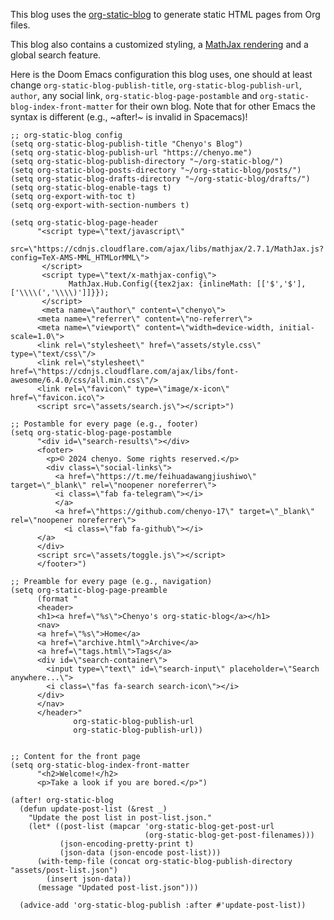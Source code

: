 This blog uses the [org-static-blog](https://github.com/bastibe/org-static-blog) to generate static HTML pages from Org files.

This blog also contains a customized styling, a [MathJax rendering](https://github.com/bastibe/org-static-blog/issues/72#issuecomment-1304825110) and a global search feature.

Here is the Doom Emacs configuration this blog uses, one should at least change `org-static-blog-publish-title`, `org-static-blog-publish-url`, `author`, any social link, `org-static-blog-page-postamble` and `org-static-blog-index-front-matter` for their own blog. Note that for other Emacs the syntax is different (e.g., ~after!~ is invalid in Spacemacs)!

``` emacs-lisp
;; org-static-blog config
(setq org-static-blog-publish-title "Chenyo's Blog")
(setq org-static-blog-publish-url "https://chenyo.me")
(setq org-static-blog-publish-directory "~/org-static-blog/")
(setq org-static-blog-posts-directory "~/org-static-blog/posts/")
(setq org-static-blog-drafts-directory "~/org-static-blog/drafts/")
(setq org-static-blog-enable-tags t)
(setq org-export-with-toc t)
(setq org-export-with-section-numbers t)

(setq org-static-blog-page-header
      "<script type=\"text/javascript\"
             src=\"https://cdnjs.cloudflare.com/ajax/libs/mathjax/2.7.1/MathJax.js?config=TeX-AMS-MML_HTMLorMML\">
       </script>
       <script type=\"text/x-mathjax-config\">
             MathJax.Hub.Config({tex2jax: {inlineMath: [['$','$'],['\\\\(','\\\\)']]}});
       </script>
       <meta name=\"author\" content=\"chenyo\">
      <meta name=\"referrer\" content=\"no-referrer\">
      <meta name=\"viewport\" content=\"width=device-width, initial-scale=1.0\">
      <link rel=\"stylesheet\" href=\"assets/style.css\" type=\"text/css\"/>
      <link rel=\"stylesheet\" href=\"https://cdnjs.cloudflare.com/ajax/libs/font-awesome/6.4.0/css/all.min.css\"/>
      <link rel=\"favicon\" type=\"image/x-icon\" href=\"favicon.ico\">
      <script src=\"assets/search.js\"></script>")

;; Postamble for every page (e.g., footer)
(setq org-static-blog-page-postamble
      "<div id=\"search-results\"></div>
      <footer>
        <p>© 2024 chenyo. Some rights reserved.</p>
        <div class=\"social-links\">
          <a href=\"https://t.me/feihuadawangjiushiwo\" target=\"_blank\" rel=\"noopener noreferrer\">
          <i class=\"fab fa-telegram\"></i>
          </a>
          <a href=\"https://github.com/chenyo-17\" target=\"_blank\" rel=\"noopener noreferrer\">
            <i class=\"fab fa-github\"></i>
      </a>
      </div>
      <script src=\"assets/toggle.js\"></script>
      </footer>")

;; Preamble for every page (e.g., navigation)
(setq org-static-blog-page-preamble
      (format "
      <header>
      <h1><a href=\"%s\">Chenyo's org-static-blog</a></h1>
      <nav>
      <a href=\"%s\">Home</a>
      <a href=\"archive.html\">Archive</a>
      <a href=\"tags.html\">Tags</a>
      <div id=\"search-container\">
        <input type=\"text\" id=\"search-input\" placeholder=\"Search anywhere...\">
        <i class=\"fas fa-search search-icon\"></i>
      </div>
      </nav>
      </header>"
              org-static-blog-publish-url
              org-static-blog-publish-url))


;; Content for the front page
(setq org-static-blog-index-front-matter
      "<h2>Welcome!</h2>
      <p>Take a look if you are bored.</p>")

(after! org-static-blog
  (defun update-post-list (&rest _)
    "Update the post list in post-list.json."
    (let* ((post-list (mapcar 'org-static-blog-get-post-url
                              (org-static-blog-get-post-filenames)))
           (json-encoding-pretty-print t)
           (json-data (json-encode post-list)))
      (with-temp-file (concat org-static-blog-publish-directory "assets/post-list.json")
        (insert json-data))
      (message "Updated post-list.json")))

  (advice-add 'org-static-blog-publish :after #'update-post-list))
```
